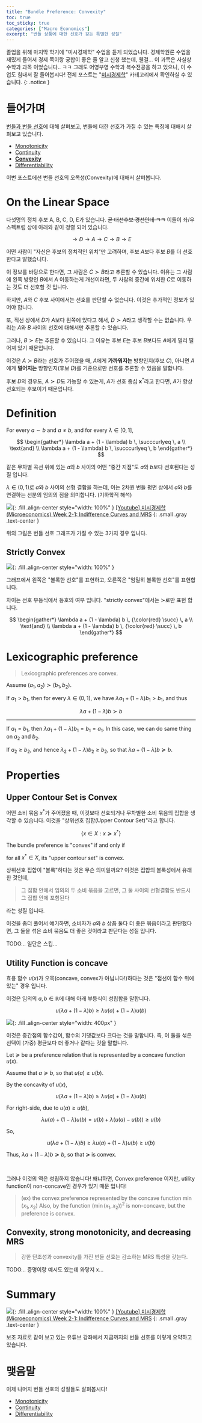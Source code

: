 ```yaml
---
title: "Bundle Preference: Convexity"
toc: true
toc_sticky: true
categories: ["Macro Economics"]
excerpt: "번들 상품에 대한 선호가 갖는 특별한 성질"
---
```


졸업을 위해 마지막 학기에 "미시경제학" 수업을 듣게 되었습니다.
경제학원론 수업을 재밌게 들어서 경제 쪽이랑 궁합이 좋은 줄 알고 신청 했는데, 웬걸... 이 과목은 사실상 수학과 과목 이었습니다.. ㅋㅋ
그래도 어영부영 수학과 복수전공을 하고 있으니, 이 수업도 힘내서 잘 들어봅시다!
전체 포스트는 "[미시경제학](/categories/micro-economics)" 카테고리에서 확인하실 수 있습니다.
{: .notice }

# 들어가며

[번들과 번들 선호](/2025/04/12/bundles-of-goods/)에 대해 살펴보고, 번들에 대한 선호가 가질 수 있는 특징에 대해서 살펴보고 있습니다.

- [Monotonicity](/2025/04/13/bundle-preference-monotonicity/)
- [Continuity](/2025/04/14/bundle-preference-continuity/)
- **[Convexity](/2025/04/14/bundle-preference-convexity/)**
- [Differentiability](/2025/04/14/bundle-preference-differentiability/)


이번 포스트에선 번들 선호의 오목성(Convexity)에 대해서 살펴봅니다.

# On the Linear Space

다섯명의 정치 후보 A, B, C, D, E가 있습니다. ~~곧 대선후보 경선인데 ㅋㅋ~~ 이들이 좌/우 스펙트럼 상에 아래와 같이 정렬 되어 있습니다.

$$
\rightarrow D
\rightarrow A
\rightarrow C
\rightarrow B
\rightarrow E
$$

어떤 사람이 "자신은 후보의 정치적인 위치"만 고려하며, 후보 $A$보다 후보 $B$를 더 선호한다고 말했습니다.

이 정보를 바탕으로 한다면, 그 사람은 $C \succ B$라고 추론할 수 있습니다. 이유는 그 사람에 왼쪽 방향인 $B$에서 $A$ 이동하는게 개선이라면, 두 사람의 중간에 위치한 $C$로 이동하는 것도 더 선호할 것 입니다.

하지만, $A$와 $C$ 후보 사이에서는 선호를 판단할 수 없습니다. 이것은 추가적인 정보가 있어야 합니다.

또, 직선 상에서 $D$가 $A$보다 왼쪽에 있다고 해서, $D \succ A$라고 생각할 수는 없습니다. 우리는 $A$와 $B$ 사이의 선호에 대해서만 추론할 수 있습니다.

그러나, $B \succ E$는 추론할 수 있습니다. 그 이유는 후보 $E$는 후보 $B$보다도 $A$에게 멀리 떨어져 있기 때문입니다.

이것은 $A \succ B$라는 선호가 주어졌을 때, $A$에게 **가까워지는** 방향인지(후보 $C$), 아니면 $A$에게 **멀어지는** 방향인지(후보 $D$)를 기준으로만 선호를 추론할 수 있음을 말합니다.

후보 $D$의 경우도, $A \succ D$도 가능할 수 있는게, $A$가 선호 중심 $\mathbf{x}^\ast$라고 한다면, $A$가 항상 선호되는 후보이기 때문입니다.

# Definition

<div class="definition" markdown="1">

For every $a \sim b$ and $a \ne b$, and for every $\lambda \in [0, 1]$,

$$
\begin{gather*}
\lambda a + (1 - \lambda) b \, \succcurlyeq \, a \\
\text{and} \\
\lambda a + (1 - \lambda) b \, \succcurlyeq \, b
\end{gather*}
$$

</div>

같은 무차별 곡선 위에 있는 $a$와 $b$ 사이의 어떤 "중간 지점"도 $a$와 $b$보다 선호된다는 성질 입니다.

$\lambda \in (0, 1)$로 $a$와 $b$ 사이의 선형 결합을 하는데, 이는 2차원 번들 평면 상에서 $a$와 $b$를 연결하는 선분의 임의의 점을 의미합니다. (기하학적 해석)

![](/images/others/micro-economics/bundle-convexity-youtube.png){: .fill .align-center style="width: 100%" }
[[Youtube] 미시경제학 (Microeconomics) Week 2-1: Indifference Curves and MRS](https://youtu.be/tab5kGEAE5E?si=TNjpPm6twAxKouL8&t=1604)
{: .small .gray .text-center }

위의 그림은 번들 선호 그래프가 가질 수 있는 3가지 경우 입니다.

## Strictly Convex

![](/images/others/micro-economics/bundle-convexity.png){: .fill .align-center style="width: 100%" }

그래프에서 왼쪽은 "볼록한 선호"를 표현하고, 오른쪽은 "엄밀히 볼록한 선호"를 표현합니다.

차이는 선호 부등식에서 등호의 여부 입니다. "strictly convex"에서는 $\succ$로만 표현 합니다.

$$
\begin{gather*}
\lambda a + (1 - \lambda) b \, {\color{red} \succ} \, a \\
\text{and} \\
\lambda a + (1 - \lambda) b \, {\color{red} \succ} \, b
\end{gather*}
$$

# Lexicographic preference

> Lexicographic preferences are convex.

<div class="proof" markdown="1">

Assume $(a_1, a_2) \succ (b_1, b_2)$.

If $a_1 > b_1$, then for every $\lambda \in (0, 1)$, we have $\lambda a_1 + (1 - \lambda) b_1 > b_1$, and thus

$$
\lambda a + (1 - \lambda) b \succ b
$$

<hr/>

If $a_1 = b_1$, then $\lambda a_1 + (1 - \lambda) b_1 = b_1 = a_1$. In this case, we can do same thing on $a_2$ and $b_2$.

If $a_2 \ge b_2$, and hence $\lambda _2 + (1 - \lambda) b_2 \ge b_2$, so that $\lambda a + (1 - \lambda) b \succcurlyeq b$.

</div>

# Properties

## Upper Contour Set is Convex

어떤 소비 묶음 $x^\ast$가 주어졌을 때, 이것보다 선호되거나 무차별한 소비 묶음의 집합을 생각할 수 있습니다. 이것을 "상위선호 집합(Upper Contour Set)"라고 합니다.

$$
\left\{x \in X: x\succcurlyeq x^\ast\right\}
$$

<div class="proof" markdown="1">

The bundle preference is "convex" if and only if

for all $x^\ast \in X$, its "upper contour set" is convex.

</div>

상위선호 집합이 "볼록"하다는 것은 무슨 의미일까요? 이것은 집합의 볼록성에서 유래한 것인데,

> 그 집합 안에서 임의의 두 소비 묶음을 고르면, 그 둘 사이의 선형결합도 반드시 그 집합 안에 포함된다

라는 성질 입니다.

이것을 좀더 풀어서 얘기하면, 소비자가 $a$와 $b$ 상품 둘다 더 좋은 묶음이라고 판단했다면, 그 둘을 섞은 소비 묶음도 더 좋은 것이라고 판단다는 성질 입니다.

<div class="proof" markdown="1">

TODO... 일단은 스킵...

</div>

## Utility Function is concave

효용 함수 $u(x)$가 오목(concave, convex가 아닙니다!)하다는 것은 "접선이 함수 위에 있는" 경우 입니다.

이것은 임의의 $a, b \in \mathbb{R}$에 대해 아래 부등식이 성립함을 말합니다.

$$
u(\lambda a + (1 - \lambda)b)
\ge
\lambda u(a) + (1 - \lambda) u(b)
$$

![](/images/others/micro-economics/bundle-convexity-concave-utility.png){: .fill .align-center style="width: 400px" }

이것은 중간점의 함수값이, 함수의 기댓값보다 크다는 것을 말합니다. 즉, 이 둘을 섞은 선택이 (가중) 평균보다 더 좋거나 같다는 것을 말합니다.

<div class="proof" markdown="1">

Let $\succcurlyeq$ be a preference relation that is represented by a concave function $u(x)$.

Assume that $a \succcurlyeq b$, so that $u(a) \ge u(b)$.

By the concavity of $u(x)$,

$$
u(\lambda a + (1-\lambda) b) \ge \lambda u(a) + (1-\lambda) u(b)
$$

For right-side, due to $u(a) \ge u(b)$,

$$
\lambda u(a) + (1-\lambda) u(b)
= u(b) + \lambda (u(a) - u(b)) \ge u(b)
$$

So,

$$
u(\lambda a + (1-\lambda) b) \ge \lambda u(a) + (1-\lambda) u(b) \ge u(b)
$$

Thus, $\lambda a + (1 - \lambda) b \succcurlyeq b$, so that $\succcurlyeq$ is convex.

</div>

<br/>

그러나 이것의 역은 성립하지 않습니다! 왜냐하면, Convex preference 이지만, utility function이 non-concave인 경우가 있기 때문 입니다!

> (ex) the convex preference represented by the concave function $\min(x_1, x_2)$
> Also, by the function $(\min(x_1, x_2))^2$ is non-concave, but the preference is convex.

## Convexity, strong monotonicity, and decreasing MRS

> 강한 단조성과 convexity를 가진 번들 선호는 감소하는 MRS 특성을 갖는다.

TODO... 증명이랑 예시도 있는데 와닿지 x...

# Summary

![](/images/others/micro-economics/bundle-preference-summary-youtube.png){: .fill .align-center style="width: 100%" }
[[Youtube] 미시경제학 (Microeconomics) Week 2-1: Indifference Curves and MRS](https://youtu.be/tab5kGEAE5E?si=Zo6vWJVHbSTYN5bi&t=2105)
{: .small .gray .text-center }

보조 자료로 같이 보고 있는 유튜브 강좌에서 지금까지의 번들 선호를 이렇게 요약하고 있습니다.

# 맺음말

이제 나머지 번들 선호의 성질들도 살펴봅시다!

- [Monotonicity](/2025/04/13/bundle-preference-monotonicity/)
- [Continuity](/2025/04/14/bundle-preference-continuity/)
- [Differentiability](/2025/04/14/bundle-preference-differentiability/)
